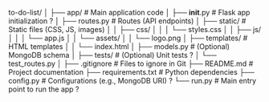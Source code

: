 to-do-list/
│
├── app/                      # Main application code
│   ├── __init__.py           # Flask app initialization   ?
│   ├── routes.py             # Routes (API endpoints)
│   ├── static/               # Static files (CSS, JS, images)
│   │   ├── css/
│   │   │   └── styles.css
│   │   ├── js/
│   │   │   └── app.js
│   │   └── assets/
│   │       └── logo.png
│   ├── templates/            # HTML templates
│   │   └── index.html
│   ├── models.py             # (Optional) MongoDB schema
│
├── tests/                    # (Optional) Unit tests       ?
│   └── test_routes.py
│
├── .gitignore                # Files to ignore in Git
├── README.md                 # Project documentation
├── requirements.txt          # Python dependencies
├── config.py                 # Configurations (e.g., MongoDB URI)   ?
└── run.py                    # Main entry point to run the app     ?
  